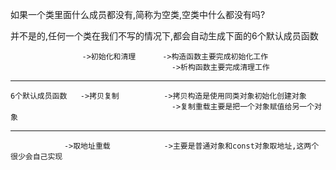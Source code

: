 如果一个类里面什么成员都没有,简称为空类,空类中什么都没有吗?

并不是的,任何一个类在我们不写的情况下,都会自动生成下面的6个默认成员函数


                    ->初始化和清理      ->构造函数主要完成初始化工作
                                        ->析构函数主要完成清理工作
____________________________________________________________
    6个默认成员函数   ->拷贝复制          ->拷贝构造是使用同类对象初始化创建对象
                                        ->复制重载主要是把一个对象赋值给另一个对象
____________________________________________________________
                ->取地址重载            ->主要是普通对象和const对象取地址,这两个很少会自己实现